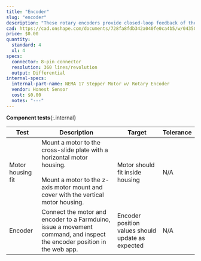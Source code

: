 ```yaml
---
title: "Encoder"
slug: "encoder"
description: "These rotary encoders provide closed-loop feedback of the motor positions in realtime, allowing FarmBot to perform automatic homing and calibration, and detect stalls. Download the [encoder spec sheet](https://drive.google.com/file/d/15dSqr_hQTXAQGIvw-YeDLIOC6dB0Y26n/view?usp=sharing)."
cad: https://cad.onshape.com/documents/728fa8fdb342a040fe0ca4b5/w/0435033a7c78b02e71d0f721/e/721ea5b310ba257b355c62ae?renderMode=0&uiState=6255db2446b4a5023f0ae580
price: $0.00
quantity:
  standard: 4
  xl: 4
specs:
  connector: 8-pin connector
  resolution: 360 lines/revolution
  output: Differential
internal-specs:
  internal-part-name: NEMA 17 Stepper Motor w/ Rotary Encoder
  vendor: Honest Sensor
  cost: $0.00
  notes: "---"
---
```


**Component tests**{:.internal}

|Test         |Description  |Target       |Tolerance    |
|-------------|-------------|-------------|-------------|
|Motor housing fit|Mount a motor to the cross-slide plate with a horizontal motor housing.<br><br>Mount a motor to the z-axis motor mount and cover with the vertical motor housing.|Motor should fit inside housing|N/A
|Encoder      |Connect the motor and encoder to a Farmduino, issue a movement command, and inspect the encoder position in the web app.|Encoder position values should update as expected|N/A

